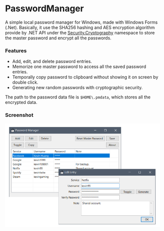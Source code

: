 ﻿# PasswordManager

A simple local password manager for Windows, made with Windows Forms (.Net).
Basically, it use the SHA256 hashing and AES encryption algorithm provide by .NET API under the 
[Security.Cryptography](https://learn.microsoft.com/en-us/dotnet/api/system.security.cryptography?view=net-8.0) namespace to 
store the master password and encrypt all the passwords.

### Features

* Add, edit, and delete password entries.
* Memorize one master password to access all the saved password entries.
* Temporally copy password to clipboard without showing it on screen by double click.
* Generating new random passwords with cryptographic security.

The path to the password data file is `$HOME\.pmdata`, which stores all the encrypted data.

### Screenshot

![Screenshot](screenshot.png)
